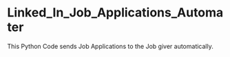 # Linked_In_Job_Applications_Automater
This Python Code sends Job Applications to the Job giver automatically.
